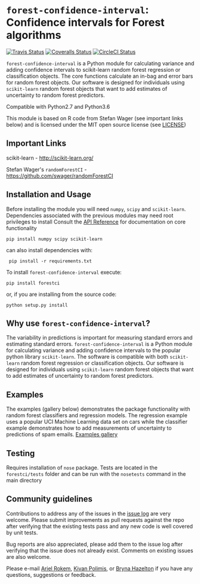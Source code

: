 # `forest-confidence-interval`: Confidence intervals for Forest algorithms

[![Travis Status](https://travis-ci.org/scikit-learn-contrib/forest-confidence-interval.svg?branch=master)](https://travis-ci.org/scikit-learn-contrib/forest-confidence-interval)
[![Coveralls Status](https://coveralls.io/repos/scikit-learn-contrib/forest-confidence-interval/badge.svg?branch=master&service=github)](https://coveralls.io/r/scikit-learn-contrib/forest-confidence-interval)
[![CircleCI Status](https://circleci.com/gh/scikit-learn-contrib/forest-confidence-interval.svg?style=shield&circle-token=:circle-token)](https://circleci.com/gh/scikit-learn-contrib/forest-confidence-interval/tree/master)

`forest-confidence-interval` is a Python module for calculating variance and adding
confidence intervals to scikit-learn random forest regression or classification
objects. The core functions calculate an in-bag and error bars for
random forest objects. Our software is designed for individuals using `scikit-learn` random forest objects that want to add estimates of uncertainty to random forest predictors.


Compatible with Python2.7 and Python3.6

This module is based on R code from Stefan Wager (see important links below)
and is licensed under the MIT open source license (see [LICENSE](LICENSE))

## Important Links
scikit-learn - http://scikit-learn.org/

Stefan Wager's `randomForestCI` - https://github.com/swager/randomForestCI

## Installation and Usage
Before installing the module you will need `numpy`, `scipy` and `scikit-learn`.  
Dependencies associated with the previous modules may need root privileges to install
Consult the [API Reference](http://contrib.scikit-learn.org/forest-confidence-interval/reference/index.html) for documentation on core functionality
```
pip install numpy scipy scikit-learn
```
can also install dependencies with:

```
 pip install -r requirements.txt
 ```

To install `forest-confidence-interval` execute:
```
pip install forestci
```

or, if you are installing from the source code:
```shell
python setup.py install
```

## Why use `forest-confidence-interval`?
The variability in predictions is important for measuring standard errors and estimating standard errors. `forest-confidence-interval` is a Python module for calculating variance and adding confidence intervals to the popular python library `scikit-learn`. The software is compatible with both `scikit-learn` random forest regression or classification objects. Our software is designed for individuals using `scikit-learn` random forest objects that want to add estimates of uncertainty to random forest predictors.


## Examples
The examples (gallery below) demonstrates the package functionality with random forest classifiers and regression models.
The regression example uses a popular UCI Machine Learning data set on cars while the classifier example demonstrates how to add measurements of uncertainty to predictions of spam emails. 
[Examples gallery](http://contrib.scikit-learn.org/forest-confidence-interval/auto_examples/index.html)


## Testing
Requires installation of `nose` package. Tests are located in the `forestci/tests` folder and can be run with the `nosetests` command in the main directory

## Community guidelines

Contributions to address any of the issues in the [issue log](https://github.com/scikit-learn-contrib/forest-confidence-interval/issues) are very welcome. Please submit improvements as pull requests against the repo after verifying that the existing tests pass and any new code is well covered by unit tests.

Bug reports are also appreciated, please add them to the issue log after verifying that the issue does not already exist. Comments on existing issues are also welcome.

Please e-mail [Ariel Rokem](mailto:arokem@gmail.com), [Kivan Polimis](mailto:kivan.polimis@gmail.com), or [Bryna Hazelton](brynah@phys.washington.edu ) if you have any questions, suggestions or feedback.
